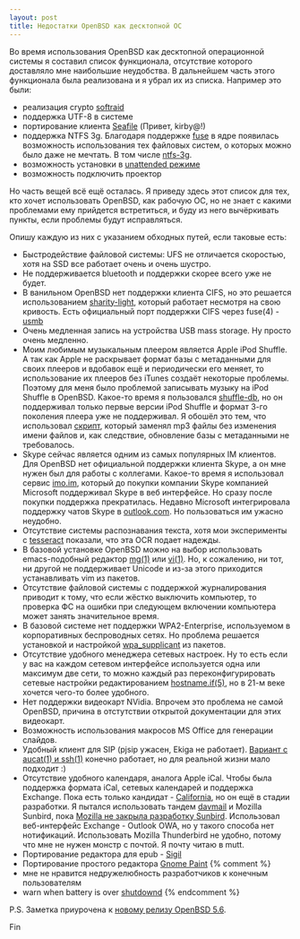 ```yaml
---
layout: post
title: Недостатки OpenBSD как десктопной ОС
---
```




Во время использования OpenBSD как десктопной операционной системы
я составил список функционала, отсутствие которого
доставляло мне наибольшие неудобства. В дальнейшем часть этого
функционала была реализована и я убрал их из списка.
Например это были:

- реализация crypto [softraid](http://www.openbsd.org/cgi-bin/man.cgi/OpenBSD-current/man4/softraid.4?query=softraid)
- поддержка UTF-8 в системе
- портирование клиента [Seafile](http://ports.su/net/seafile) (Привет, kirby@!)
- поддержка NTFS 3g. Благодаря поддержке [fuse](http://www.openbsd.org/cgi-bin/man.cgi/OpenBSD-current/man4/fuse.4?query=fuse) в ядре появилась возможность использования тех файловых систем,
о которых можно было даже не мечтать. В том числе [ntfs-3g](http://ports.su/sysutils/ntfs-3g).
- возможность установки в [unattended режиме](http://www.openbsd.org/cgi-bin/man.cgi/OpenBSD-current/man8/autoinstall.8?query=autoinstall)
- возможность подключить проектор

Но часть вещей всё ещё осталась.
Я приведу здесь этот список для тех, кто хочет использовать OpenBSD,
как рабочую ОС, но не знает с какими проблемами ему прийдется встретиться,
и буду из него вычёркивать пункты, если проблемы будут исправляться.

Опишу каждую из них с указанием обходных путей, если таковые есть:

* Быстродействие файловой системы: UFS не отличается скоростью, хотя
на SSD все работает очень и очень шустро.
* Не поддерживается bluetooth и поддержки скорее всего уже не будет.
* В ванильном OpenBSD нет поддержки клиента CIFS, но это решается
использованием [sharity-light](http://ports.su/net/sharity-light),
который работает несмотря на свою кривость. Есть официальный порт
поддержки CIFS через fuse(4) - [usmb](http://ports.su/sysutils/usmb)
* Очень медленная запись на устройства USB mass storage. Ну просто очень медленно.
* Моим любимым музыкальным плеером является Apple iPod Shuffle.
А так как Apple не раскрывает формат базы с метаданными для своих плееров и вдобавок
ещё и периодически его меняет, то использование их плееров без iTunes создаёт некоторые проблемы.
Поэтому для меня было проблемой записывать музыку на iPod Shuffle в OpenBSD.
Какое-то время я пользовался [shuffle-db](http://shuffle-db.sourceforge.net),
но он поддерживал только первые версии iPod Shuffle и формат 3-го поколения
плеера уже не поддерживал. Я обошёл это тем, что использовал [скрипт](https://github.com/ligurio/ipodsync),
который заменял mp3 файлы без изменения имени файлов и, как следствие,
обновление базы с метаданными не требовалось.
* Skype сейчас является одним из самых популярных IM клиентов.
Для OpenBSD нет официальной поддержки клиента Skype, а он мне нужен был для работы с коллегами.
Какое-то время я использовал сервис [imo.im](http://imo.im), который до покупки компании Skype
компанией Microsoft поддерживал Skype в веб интерфейсе. Но сразу после покупки поддержка прекратилась.
Недавно Microsoft интегрировала поддержку чатов Skype в [outlook.com](http://outlook.com).
Но пользоваться им ужасно неудобно.
* Отсутствие системы распознавания текста, хотя мои эксперименты с [tesseract](http://ports.su/graphics/tesseract)
показали, что эта OCR подает надежды.
* В базовой установке OpenBSD можно на выбор использовать emacs-подобный редактор [mg(1)](http://www.openbsd.org/cgi-bin/man.cgi?query=mg&apropos=0&sektion=0&manpath=OpenBSD+Current&arch=i386&format=html)
или [vi(1)](http://www.openbsd.org/cgi-bin/man.cgi?query=vi&apropos=0&sektion=0&manpath=OpenBSD+Current&arch=i386&format=html).  Но, к сожалению, ни тот, ни другой
не поддерживает Unicode и из-за этого приходится устанавливать vim из пакетов.
* Отсутствие файловой системы с поддержкой журналирования приводит к тому,
что если жёстко выключить компьютер, то проверка ФС на ошибки
при следующем включении компьютера может занять значительное время.
* В базовой системе нет поддержки WPA2-Enterprise, используемом в корпоративных беспроводных сетях.
Но проблема решается установкой и настройкой [wpa_supplicant](http://ports.su/security/wpa_supplicant) из пакетов.
* Отсутствие удобного менеджера сетевых настроек. Ну то есть
если у вас на каждом сетевом интерфейсе используется одна или максимум две
сети, то можно каждый раз переконфигурировать сетевые настройки редактированием [hostname.if(5)](http://www.openbsd.org/cgi-bin/man.cgi/OpenBSD-current/man5/hostname.if.5?query=hostname%2eif&sec=5),
но в 21-м веке хочется чего-то более удобного.
* Нет поддержки видеокарт NVidia. Впрочем это проблема не самой OpenBSD,
причина в отстутствии открытой документации для этих видеокарт.
* Возможность использования макросов MS Office для генерации слайдов.
* Удобный клиент для SIP (pjsip ужасен, Ekiga не работает).
[Вариант с aucat(1) и ssh(1)](http://article.gmane.org/gmane.os.openbsd.misc/159482) конечно работает, но для реальной жизни мало подходит :)
* Отсутствие удобного календаря, аналога Apple iCal. Чтобы была поддержка формата iCal,
сетевых календарей и поддержка Exchange. Пока есть только кандидат -
[California](https://wiki.gnome.org/Apps/California),
но он ещё в стадии разработки. Я пытался использовать тандем [davmail](http://davmail.sourceforge.net/)
и Mozilla Sunbird, пока [Mozilla не закрыла разработку Sunbird](https://support.mozilla.org/en-US/kb/calendar-lightning-and-sunbird-faq). Использовал веб-интерфейс Exchange - Outlook OWA, но у такого способа нет нотификаций.
Использовать Mozilla Thunderbird не удобно, потому что мне не нужен монстр с
почтой. Я почту читаю в mutt.
* Портирование редактора для epub - [Sigil](http://code.google.com/p/sigil/)
* Портирование простого редактора [Gnome Paint](https://code.google.com/p/gnome-paint/)
{% comment %}
* мне не нравится недружелюбность разработчиков к конечным пользователям
* warn when battery is over [shutdownd](https://github.com/jcs/shutdownd)
{% endcomment %}

P.S. Заметка приурочена к [новому релизу OpenBSD 5.6](http://www.openbsd.org/56.html).

Fin
